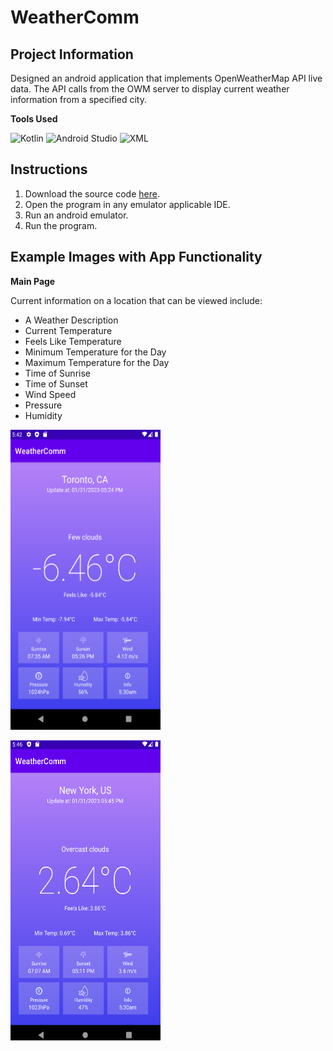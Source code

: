 # WeatherComm

## Project Information

Designed an android application that implements OpenWeatherMap API live data. The API calls from the OWM server to display current weather information from a specified city.


**Tools Used**

![Kotlin](https://img.shields.io/badge/Kotlin-0095D5?&style=for-the-badge&logo=kotlin&logoColor=white)
![Android Studio](https://img.shields.io/badge/Android%20Studio-3DDC84.svg?style=for-the-badge&logo=android-studio&logoColor=white)
![XML](https://img.shields.io/badge/XML-333333?style=for-the-badge&logo=chipperci)



## Instructions

1. Download the source code [here](https://github.com/Jeremy-Mohammed/WeatherComm).
2. Open the program in any emulator applicable IDE.
3. Run an android emulator.
4. Run the program. 



## Example Images with App Functionality

**Main Page**

Current information on a location that can be viewed include:

 * A Weather Description
 * Current Temperature
 * Feels Like Temperature
 * Minimum Temperature for the Day
 * Maximum Temperature for the Day
 * Time of Sunrise
 * Time of Sunset
 * Wind Speed
 * Pressure
 * Humidity
 
 <img src="https://github.com/Jeremy-Mohammed/WeatherComm/blob/main/images/Toronto.png" width = "240" height = "480" /><br>
 
 <img src="https://github.com/Jeremy-Mohammed/WeatherComm/blob/main/images/New_York.png" width = "240" height = "480" /><br>
